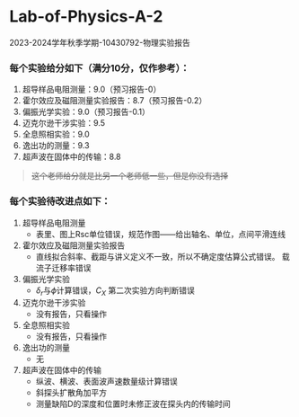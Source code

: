 # Lab-of-Physics-A-2

2023-2024学年秋季学期-10430792-物理实验报告

### **每个实验给分如下（满分10分，仅作参考）：**

1. 超导样品电阻测量：9.0（预习报告-0）
2. 霍尔效应及磁阻测量实验报告：8.7（预习报告-0.2）
3. 偏振光学实验：9.0（预习报告-0.1）
4. 迈克尔逊干涉实验：9.5
5. 全息照相实验：9.0
6. 逸出功的测量：9.3
7. 超声波在固体中的传输：8.8

> ~~这个老师给分就是比另一个老师低一些，但是你没有选择~~

### **每个实验待改进点如下：**

1. 超导样品电阻测量
   - 表里、图上Rsc单位错误，规范作图——给出轴名、单位，点间平滑连线
2. 霍尔效应及磁阻测量实验报告
   - 直线拟合斜率、截距与讲义定义不一致，所以不确定度估算公式错误。 载流子迁移率错误
3. 偏振光学实验
   - $\delta_r$与$\phi$计算错误，$C_X$ 第二次实验方向判断错误
4. 迈克尔逊干涉实验
   - 没有报告，只看操作
5. 全息照相实验
   - 没有报告，只看操作
6. 逸出功的测量
   - 无
7. 超声波在固体中的传输
   - 纵波、横波、表面波声速数量级计算错误
   - 斜探头扩散角加平方
   - 测量缺陷D的深度和位置时未修正波在探头内的传输时间